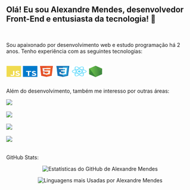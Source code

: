## Olá! Eu sou Alexandre Mendes, desenvolvedor Front-End e entusiasta da tecnologia! 👋

<div style="display: inline_block"><br>
  <p>Sou apaixonado por desenvolvimento web e estudo programação há 2 anos. Tenho experiência com as seguintes tecnologias:</p>
  
  <div style="display: inline_block"><br>
  <img align="center" alt="Rafa-Js" height="30" width="40" src="https://raw.githubusercontent.com/devicons/devicon/master/icons/javascript/javascript-plain.svg">
  <img align="center" alt="Rafa-Ts" height="30" width="40" src="https://raw.githubusercontent.com/devicons/devicon/master/icons/typescript/typescript-plain.svg">
  <img align="center" alt="Rafa-HTML" height="30" width="40" src="https://raw.githubusercontent.com/devicons/devicon/master/icons/html5/html5-original.svg">
  <img align="center" alt="Rafa-CSS" height="30" width="40" src="https://raw.githubusercontent.com/devicons/devicon/master/icons/css3/css3-original.svg">
  <img align="center" alt="Alexandre-React" height="30" width="40" src="https://raw.githubusercontent.com/devicons/devicon/master/icons/react/react-original.svg">
  <img align="center" alt="Alexandre-Node" height="30" width="40" src="https://raw.githubusercontent.com/devicons/devicon/master/icons/nodejs/nodejs-original.svg">
  
</div>
  
##

<div> 
  <p>Além do desenvolvimento, também me interesso por outras áreas:</p>
  
  <a href="https://www.youtube.com/channel/UCW1mEH4wa8JL_01rKGXbnYw" target="_blank"><img src="https://img.shields.io/badge/YouTube-Canal%20de%20Lo--fi%20Beats-FF0000?style=for-the-badge&logo=youtube&logoColor=white" target="_blank"></a>
  
  <a href="https://www.instagram.com/alexmendesj/" target="_blank"><img src="https://img.shields.io/badge/Instagram-@alexmendesj-%23E4405F?style=for-the-badge&logo=instagram&logoColor=white" target="_blank"></a>
  
  <a href="mailto:alexandremendesne@gmail.com"><img src="https://img.shields.io/badge/Gmail-Entre%20em%20Contato-%23333?style=for-the-badge&logo=gmail&logoColor=white" target="_blank"></a>
  
  <a href="https://www.linkedin.com/in/alexandre-mendes-a74060274/" target="_blank"><img src="https://img.shields.io/badge/LinkedIn-Conecte--se%20comigo-%230077B5?style=for-the-badge&logo=linkedin&logoColor=white" target="_blank"></a> 
</div>

##


##

<div>
  <p>GitHub Stats:</p>
  
  <p align="center">
    <img src="https://github-readme-stats.vercel.app/api?username=AlexandreMendes7&show_icons=true&theme=algolia" alt="Estatísticas do GitHub de Alexandre Mendes">
  </p>
  
  <p align="center">
    <img src="https://github-readme-stats.vercel.app/api/top-langs/?username=AlexandreMendes7&layout=compact&theme=algolia" alt="Linguagens mais Usadas por Alexandre Mendes">
  </p>
</div>
